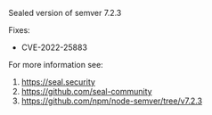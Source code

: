 Sealed version of semver 7.2.3

Fixes:
- CVE-2022-25883

For more information see:
  1. https://seal.security
  2. https://github.com/seal-community
  3. https://github.com/npm/node-semver/tree/v7.2.3
